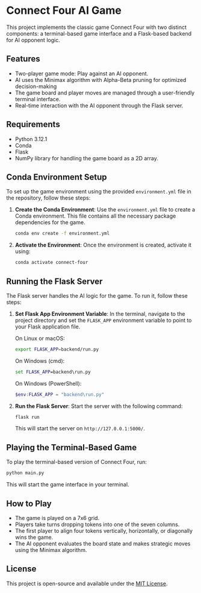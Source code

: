 # Connect Four AI Game

This project implements the classic game Connect Four with two distinct components: a terminal-based game interface and a Flask-based backend for AI opponent logic.

## Features

- Two-player game mode: Play against an AI opponent.
- AI uses the Minimax algorithm with Alpha-Beta pruning for optimized decision-making
- The game board and player moves are managed through a user-friendly terminal interface.
- Real-time interaction with the AI opponent through the Flask server.

## Requirements

- Python 3.12.1
- Conda
- Flask
- NumPy library for handling the game board as a 2D array.

## Conda Environment Setup

To set up the game environment using the provided `environment.yml` file in the repository, follow these steps:

1. **Create the Conda Environment**:
   Use the `environment.yml` file to create a Conda environment. This file contains all the necessary package dependencies for the game.

   ```bash
   conda env create -f environment.yml
   ```

2. **Activate the Environment**:
   Once the environment is created, activate it using:

   ```bash
   conda activate connect-four
   ```

## Running the Flask Server

The Flask server handles the AI logic for the game. To run it, follow these steps:

1. **Set Flask App Environment Variable**:
   In the terminal, navigate to the project directory and set the `FLASK_APP` environment variable to point to your Flask application file.

   On Linux or macOS:

   ```bash
   export FLASK_APP=backend/run.py
   ```

   On Windows (cmd):

   ```cmd
   set FLASK_APP=backend\run.py
   ```

   On Windows (PowerShell):

   ```powershell
   $env:FLASK_APP = "backend\run.py"
   ```

2. **Run the Flask Server**:
   Start the server with the following command:

   ```bash
   flask run
   ```

   This will start the server on `http://127.0.0.1:5000/`.

## Playing the Terminal-Based Game

To play the terminal-based version of Connect Four, run:

```bash
python main.py
```

This will start the game interface in your terminal.

## How to Play

- The game is played on a 7x6 grid.
- Players take turns dropping tokens into one of the seven columns.
- The first player to align four tokens vertically, horizontally, or diagonally wins the game.
- The AI opponent evaluates the board state and makes strategic moves using the Minimax algorithm.

## License

This project is open-source and available under the [MIT License](https://opensource.org/licenses/MIT).
